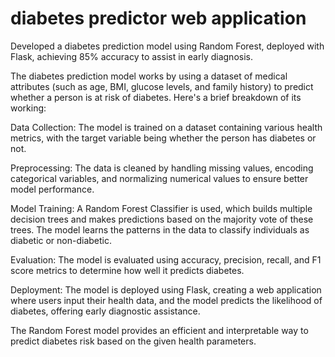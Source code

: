 # diabetes predictor web application
Developed a diabetes prediction model using Random Forest, deployed with Flask, achieving 85% accuracy to assist in early diagnosis.

The diabetes prediction model works by using a dataset of medical attributes (such as age, BMI, glucose levels, and family history) to predict whether a person is at risk of diabetes. Here's a brief breakdown of its working:

Data Collection: The model is trained on a dataset containing various health metrics, with the target variable being whether the person has diabetes or not.

Preprocessing: The data is cleaned by handling missing values, encoding categorical variables, and normalizing numerical values to ensure better model performance.

Model Training: A Random Forest Classifier is used, which builds multiple decision trees and makes predictions based on the majority vote of these trees. The model learns the patterns in the data to classify individuals as diabetic or non-diabetic.

Evaluation: The model is evaluated using accuracy, precision, recall, and F1 score metrics to determine how well it predicts diabetes.

Deployment: The model is deployed using Flask, creating a web application where users input their health data, and the model predicts the likelihood of diabetes, offering early diagnostic assistance.

The Random Forest model provides an efficient and interpretable way to predict diabetes risk based on the given health parameters.
